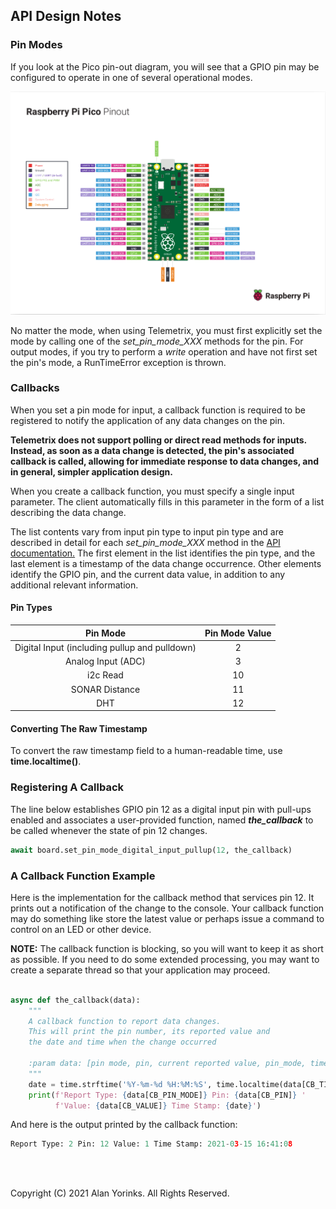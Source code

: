 ## API Design Notes

### Pin Modes

If you look at the Pico pin-out diagram, you will see that a GPIO pin may be 
configured to operate in one of several operational modes. 

![](./images/pinout.png)

No matter the mode, when using Telemetrix, you must first explicitly set the mode 
by calling one of the _set_pin_mode_XXX_ methods for the pin. For output modes, if you try 
to perform a _write_ operation and have not first set the pin's mode, a RunTimeError 
exception is thrown.

### Callbacks

When you set a pin mode for input, a callback function is required to be registered to 
notify 
the application of any data changes on the pin.  

**Telemetrix does not support polling or direct 
read methods for inputs. Instead, as soon as a data change is detected, 
the pin's associated callback is called, allowing for immediate response to data 
changes, and in general, simpler application design.**

When you create a callback function, you must specify a single input
parameter. The client automatically fills in this parameter in the form of a list
describing the data change.

The list contents vary from input pin type to input pin type and 
are described in detail for each _set_pin_mode_XXX_ method in the
[API documentation.](https://htmlpreview.github.io/?https://github.com/MrYsLab/tmx-pico-aio/blob/master/examples/digital_input_pullup.py) 
The first element in the list identifies the pin type, and the last element
is a timestamp of the data change occurrence. Other elements identify the GPIO pin, 
and the current data value, in addition to any additional relevant information.

#### Pin Types

|                    Pin Mode                   | Pin Mode Value |
|:---------------------------------------------:|:--------------:|
| Digital Input (including pullup and pulldown) |        2       |
|               Analog Input (ADC)              |        3       |
|                    i2c Read                   |       10       |
|                    SONAR Distance             |       11       |
|                    DHT                        |       12       |

#### Converting The Raw Timestamp

To convert the raw timestamp field to a human-readable time, use **time.localtime()**.

### Registering A Callback
The line below establishes GPIO pin 12 as a digital input pin with pull-ups enabled and
associates a user-provided function, named **_the_callback_** to be called whenever 
the state of pin 12 changes.

```python
await board.set_pin_mode_digital_input_pullup(12, the_callback)
```

### A Callback Function Example

Here is the implementation for the callback method that services pin 12. 
It prints out a notification of the change to the console. Your callback function may do 
something like store the latest value or perhaps issue a command to control on an LED 
or other device. 

**NOTE:** The callback function is blocking, so you will want to keep it as short as 
possible. If you need to do some extended processing, you may want to create a 
separate thread so that your application may proceed.

```python

async def the_callback(data):
    """
    A callback function to report data changes.
    This will print the pin number, its reported value and
    the date and time when the change occurred

    :param data: [pin mode, pin, current reported value, pin_mode, timestamp]
    """
    date = time.strftime('%Y-%m-%d %H:%M:%S', time.localtime(data[CB_TIME]))
    print(f'Report Type: {data[CB_PIN_MODE]} Pin: {data[CB_PIN]} '
          f'Value: {data[CB_VALUE]} Time Stamp: {date}')

```

And here is the output printed by the callback function:
```python
Report Type: 2 Pin: 12 Value: 1 Time Stamp: 2021-03-15 16:41:08
```

<br>
<br>

Copyright (C) 2021 Alan Yorinks. All Rights Reserved.